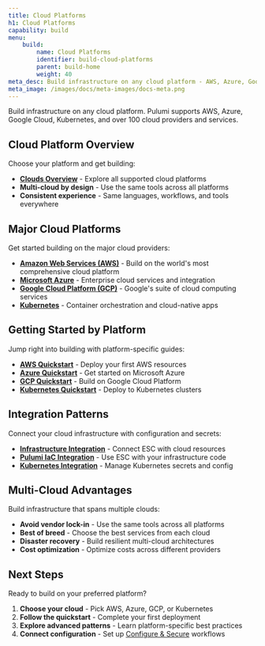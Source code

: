 ```yaml
---
title: Cloud Platforms
h1: Cloud Platforms
capability: build
menu:
    build:
        name: Cloud Platforms
        identifier: build-cloud-platforms
        parent: build-home
        weight: 40
meta_desc: Build infrastructure on any cloud platform - AWS, Azure, Google Cloud, Kubernetes, and 100+ providers.
meta_image: /images/docs/meta-images/docs-meta.png
---
```


Build infrastructure on any cloud platform. Pulumi supports AWS, Azure, Google Cloud, Kubernetes, and over 100 cloud providers and services.

## Cloud Platform Overview

Choose your platform and get building:

- **[Clouds Overview](/docs/iac/clouds/)** - Explore all supported cloud platforms
- **Multi-cloud by design** - Use the same tools across all platforms
- **Consistent experience** - Same languages, workflows, and tools everywhere

## Major Cloud Platforms

Get started building on the major cloud providers:

- **[Amazon Web Services (AWS)](/docs/iac/clouds/aws/)** - Build on the world's most comprehensive cloud platform
- **[Microsoft Azure](/docs/iac/clouds/azure/)** - Enterprise cloud services and integration
- **[Google Cloud Platform (GCP)](/docs/iac/clouds/gcp/)** - Google's suite of cloud computing services
- **[Kubernetes](/docs/iac/clouds/kubernetes/)** - Container orchestration and cloud-native apps

## Getting Started by Platform

Jump right into building with platform-specific guides:

- **[AWS Quickstart](/docs/iac/get-started/aws/)** - Deploy your first AWS resources
- **[Azure Quickstart](/docs/iac/get-started/azure/)** - Get started on Microsoft Azure
- **[GCP Quickstart](/docs/iac/get-started/gcp/)** - Build on Google Cloud Platform  
- **[Kubernetes Quickstart](/docs/iac/get-started/kubernetes/)** - Deploy to Kubernetes clusters

## Integration Patterns

Connect your cloud infrastructure with configuration and secrets:

- **[Infrastructure Integration](/docs/esc/integrations/infrastructure/)** - Connect ESC with cloud resources
- **[Pulumi IaC Integration](/docs/esc/integrations/infrastructure/pulumi-iac/)** - Use ESC with your infrastructure code
- **[Kubernetes Integration](/docs/esc/integrations/kubernetes/)** - Manage Kubernetes secrets and config

## Multi-Cloud Advantages

Build infrastructure that spans multiple clouds:

- **Avoid vendor lock-in** - Use the same tools across all platforms
- **Best of breed** - Choose the best services from each cloud
- **Disaster recovery** - Build resilient multi-cloud architectures
- **Cost optimization** - Optimize costs across different providers

## Next Steps

Ready to build on your preferred platform?

1. **Choose your cloud** - Pick AWS, Azure, GCP, or Kubernetes
2. **Follow the quickstart** - Complete your first deployment
3. **Explore advanced patterns** - Learn platform-specific best practices
4. **Connect configuration** - Set up [Configure & Secure](/docs/build/configure-secure/) workflows
